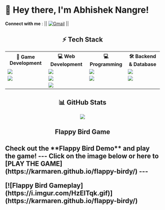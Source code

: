 # 👋 Hey there, I'm Abhishek Nangre!  
  **Connect with me** :
|| [![Gmail](https://img.shields.io/badge/Gmail-D14836?style=for-the-badge&logo=gmail&logoColor=white)](mailto:tunqwb@gmail.com)  ||

<h2 align="center">⚡ Tech Stack</h2>

<p align="center">
  <table>
    <tr>
      <th>🚀 <strong>Game Development</strong></th>
      <th>💻 <strong>Web Development</strong></th>
      <th>💻 <strong>Programming</strong></th>
      <th>🛠 <strong>Backend & Database</strong></th>
    </tr>
    <tr>
      <td><img src="https://img.shields.io/badge/Unreal%20Engine-000?style=flat&logo=unreal-engine&logoColor=white"/></td>
      <td><img src="https://img.shields.io/badge/HTML5-E34F26?style=flat&logo=html5&logoColor=white"/></td>
      <td><img src="https://img.shields.io/badge/Python-3776AB?style=flat&logo=python&logoColor=white"/></td>
      <td><img src="https://img.shields.io/badge/Node.js-339933?style=flat&logo=node.js&logoColor=white"/></td>
    </tr>
    <tr>
      <td><img src="https://img.shields.io/badge/Blender-F5792A?style=flat&logo=blender&logoColor=white"/></td>
      <td><img src="https://img.shields.io/badge/CSS3-1572B6?style=flat&logo=css3&logoColor=white"/></td>
      <td><img src="https://img.shields.io/badge/C-A8B9CC?style=flat&logo=c&logoColor=black"/></td>
      <td><img src="https://img.shields.io/badge/MongoDB-47A248?style=flat&logo=mongodb&logoColor=white"/></td>
    </tr>
    <tr>
      <td></td>
      <td><img src="https://img.shields.io/badge/JavaScript-F7DF1E?style=flat&logo=javascript&logoColor=black"/></td>
      <td></td>
      <td></td>
    </tr>
  </table>
</p>

<h2 align="center">📊 GitHub Stats</h2>

<p align="center">
  <img src="https://github-readme-stats.vercel.app/api/top-langs/?username=karmaren&layout=compact&theme=dark&hide_border=true" />
</p>

<h2 align="center"> Flappy Bird Game <h2>

 <p alighn="center">
Check out the **Flappy Bird Demo** and play the game!
 --- Click on the image below or here to [PLAY THE GAME](https://karmaren.github.io/flappy-birdy/) ---
 <p>
[![Flappy Bird Gameplay](https://i.imgur.com/HzEITqk.gif)](https://karmaren.github.io/flappy-birdy/)  
